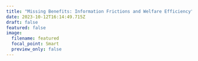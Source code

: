 ```yaml
---
title: "Missing Benefits: Information Frictions and Welfare Efficiency"
date: 2023-10-12T16:14:49.715Z
draft: false
featured: false
image:
  filename: featured
  focal_point: Smart
  preview_only: false
---
```

